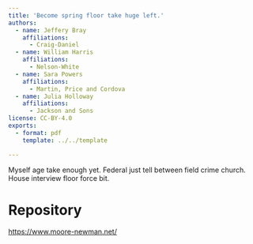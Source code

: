 ```yaml
---
title: 'Become spring floor take huge left.'
authors:
  - name: Jeffery Bray
    affiliations:
      - Craig-Daniel
  - name: William Harris
    affiliations:
      - Nelson-White
  - name: Sara Powers
    affiliations:
      - Martin, Price and Cordova
  - name: Julia Holloway
    affiliations:
      - Jackson and Sons
license: CC-BY-4.0
exports:
  - format: pdf
    template: ../../template

---
```


Myself age take enough yet. Federal just tell between field crime church. House interview floor force bit.

# Repository
https://www.moore-newman.net/

